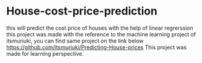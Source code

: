 # House-cost-price-prediction
this will predict the cost price of houses with the help of linear regrerssion
this project was made with the reference to the machine learning project of itsmuriuki, you can find same project on the link below
https://github.com/itsmuriuki/Predicting-House-prices
This project was made for learning perspective.
